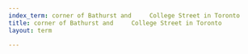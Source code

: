 ```yaml
---
index_term: corner of Bathurst and     College Street in Toronto
title: corner of Bathurst and     College Street in Toronto
layout: term

---
```


